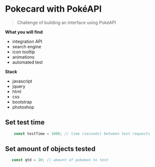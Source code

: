 
# Pokecard with PokéAPI

> Challenge of building an interface using PokéAPI


**What you will find**

- integration API
- search engine
- icon tooltip
- animations
- automated test

**Stack**

- javascript
- jquery
- html
- css
- bootstrap
- photoshop



## Set test time 

```javascript
    const testTime = 1000; // time (seconds) between test requests
```
## Set amount of objects tested

```javascript
   const qtd = 20; // amount of pokemon to test
```
